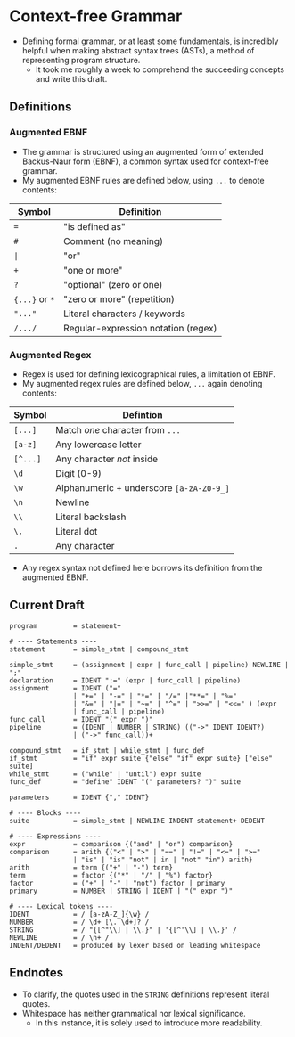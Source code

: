 # Context-free Grammar

- Defining formal grammar, or at least some fundamentals, is incredibly helpful when making abstract syntax trees (ASTs), a method of representing program structure.
  - It took me roughly a week to comprehend the succeeding concepts and write this draft.

## Definitions

### Augmented EBNF

- The grammar is structured using an augmented form of extended Backus-Naur form (EBNF), a common syntax used for context-free grammar.
- My augmented EBNF rules are defined below, using `...` to denote contents:

| Symbol | Definition |
| - | - |
| `=` | "is defined as" |
| `#` | Comment (no meaning) |
| `\|` | "or" |
| `+` | "one or more" |
| `?` | "optional" (zero or one) |
| `{...}` or `*` | "zero or more" (repetition) |
| `"..."` | Literal characters / keywords |
| `/.../` | Regular-expression notation (regex) |

### Augmented Regex

- Regex is used for defining lexicographical rules, a limitation of EBNF.
- My augmented regex rules are defined below, `...` again denoting contents:

| Symbol | Defintion |
| - | - |
| `[...]` | Match *one* character from `...` |
| `[a-z]` | Any lowercase letter |
| `[^...]` | Any character *not* inside |
| `\d` | Digit (0-9) |
| `\w` | Alphanumeric + underscore `[a-zA-Z0-9_]` |
| `\n` | Newline |
| `\\` | Literal backslash |
| `\.` | Literal dot |
| `.` | Any character |

- Any regex syntax not defined here borrows its definition from the augmented EBNF.

## Current Draft

``` ebnf
program         = statement+

# ---- Statements ----
statement       = simple_stmt | compound_stmt

simple_stmt     = (assignment | expr | func_call | pipeline) NEWLINE | ";"
declaration     = IDENT ":=" (expr | func_call | pipeline)
assignment      = IDENT ("="
                | "+=" | "-=" | "*=" | "/=" |"**=" | "%="
                | "&=" | "|=" | "~=" | "^=" | ">>=" | "<<=" ) (expr
                | func_call | pipeline)
func_call       = IDENT "(" expr ")"
pipeline        = (IDENT | NUMBER | STRING) (("->" IDENT IDENT?)
                | ("->" func_call))+

compound_stmt   = if_stmt | while_stmt | func_def
if_stmt         = "if" expr suite {"else" "if" expr suite} ["else" suite]
while_stmt      = ("while" | "until") expr suite
func_def        = "define" IDENT "(" parameters? ")" suite

parameters      = IDENT {"," IDENT}

# ---- Blocks ----
suite           = simple_stmt | NEWLINE INDENT statement+ DEDENT

# ---- Expressions ----
expr            = comparison {("and" | "or") comparison}
comparison      = arith {("<" | ">" | "==" | "!=" | "<=" | ">="
                | "is" | "is" "not" | in | "not" "in") arith}
arith           = term {("+" | "-") term}
term            = factor {("*" | "/" | "%") factor}
factor          = ("+" | "-" | "not") factor | primary
primary         = NUMBER | STRING | IDENT | "(" expr ")"

# ---- Lexical tokens ----
IDENT           = / [a-zA-Z_]{\w} /
NUMBER          = / \d+ [\. \d+]? /
STRING          = / "{[^"\\] | \\.}" | '{[^'\\] | \\.}' /
NEWLINE         = / \n+ /
INDENT/DEDENT   = produced by lexer based on leading whitespace
```

## Endnotes

- To clarify, the quotes used in the `STRING` definitions represent literal quotes.
- Whitespace has neither grammatical nor lexical significance.
  - In this instance, it is solely used to introduce more readability.
